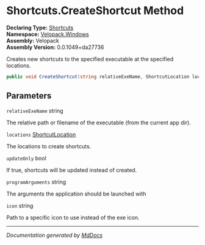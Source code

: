 ﻿<!--  
  <auto-generated>   
    The contents of this file were generated by a tool.  
    Changes to this file may be list if the file is regenerated  
  </auto-generated>   
-->

# Shortcuts.CreateShortcut Method

**Declaring Type:** [Shortcuts](../index.md)  
**Namespace:** [Velopack.Windows](../../index.md)  
**Assembly:** Velopack  
**Assembly Version:** 0.0.1049+da27736

Creates new shortcuts to the specified executable at the specified locations.

```csharp
public void CreateShortcut(string relativeExeName, ShortcutLocation locations, bool updateOnly, string programArguments, string icon = null);
```

## Parameters

`relativeExeName`  string

The relative path or filename of the executable (from the current app dir).

`locations`  [ShortcutLocation](../../ShortcutLocation/index.md)

The locations to create shortcuts.

`updateOnly`  bool

If true, shortcuts will be updated instead of created.

`programArguments`  string

The arguments the application should be launched with

`icon`  string

Path to a specific icon to use instead of the exe icon.

___

*Documentation generated by [MdDocs](https://github.com/ap0llo/mddocs)*
